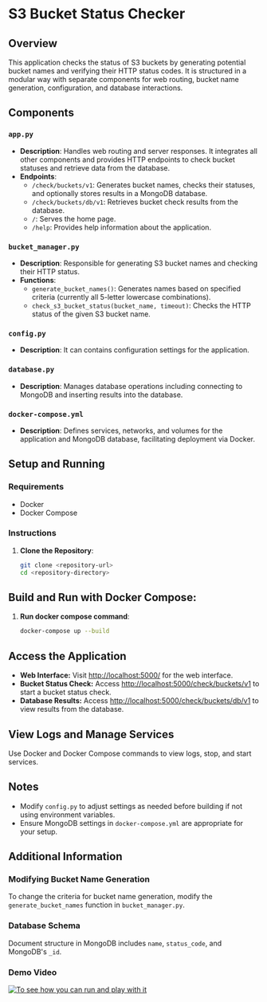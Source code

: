 # S3 Bucket Status Checker

## Overview
This application checks the status of S3 buckets by generating potential bucket names and verifying their HTTP status codes. It is structured in a modular way with separate components for web routing, bucket name generation, configuration, and database interactions.

## Components

### `app.py`
- **Description**: Handles web routing and server responses. It integrates all other components and provides HTTP endpoints to check bucket statuses and retrieve data from the database.
- **Endpoints**:
  - `/check/buckets/v1`: Generates bucket names, checks their statuses, and optionally stores results in a MongoDB database.
  - `/check/buckets/db/v1`: Retrieves bucket check results from the database.
  - `/`: Serves the home page.
  - `/help`: Provides help information about the application.

### `bucket_manager.py`
- **Description**: Responsible for generating S3 bucket names and checking their HTTP status.
- **Functions**:
  - `generate_bucket_names()`: Generates names based on specified criteria (currently all 5-letter lowercase combinations).
  - `check_s3_bucket_status(bucket_name, timeout)`: Checks the HTTP status of the given S3 bucket name.

### `config.py`
- **Description**: It can contains configuration settings for the application.

### `database.py`
- **Description**: Manages database operations including connecting to MongoDB and inserting results into the database.

### `docker-compose.yml`
- **Description**: Defines services, networks, and volumes for the application and MongoDB database, facilitating deployment via Docker.

## Setup and Running

### Requirements
- Docker
- Docker Compose

### Instructions
1. **Clone the Repository**:
   ```bash
   git clone <repository-url>
   cd <repository-directory>
    ```

## Build and Run with Docker Compose:
1. **Run docker compose command**:
   ```bash
   docker-compose up --build
    ```

## Access the Application

- **Web Interface:** Visit [http://localhost:5000/](http://localhost:5000/) for the web interface.
- **Bucket Status Check:** Access [http://localhost:5000/check/buckets/v1](http://localhost:5000/check/buckets/v1) to start a bucket status check.
- **Database Results:** Access [http://localhost:5000/check/buckets/db/v1](http://localhost:5000/check/buckets/db/v1) to view results from the database.

## View Logs and Manage Services

Use Docker and Docker Compose commands to view logs, stop, and start services.

## Notes

- Modify `config.py` to adjust settings as needed before building if not using environment variables.
- Ensure MongoDB settings in `docker-compose.yml` are appropriate for your setup.

## Additional Information

### Modifying Bucket Name Generation

To change the criteria for bucket name generation, modify the `generate_bucket_names` function in `bucket_manager.py`.

### Database Schema

Document structure in MongoDB includes `name`, `status_code`, and MongoDB's `_id`.

### Demo Video

[![To see how you can run and play with it](http://img.youtube.com/vi/lvtOfpsWlZQ/0.jpg)](https://youtu.be/lvtOfpsWlZQ)

